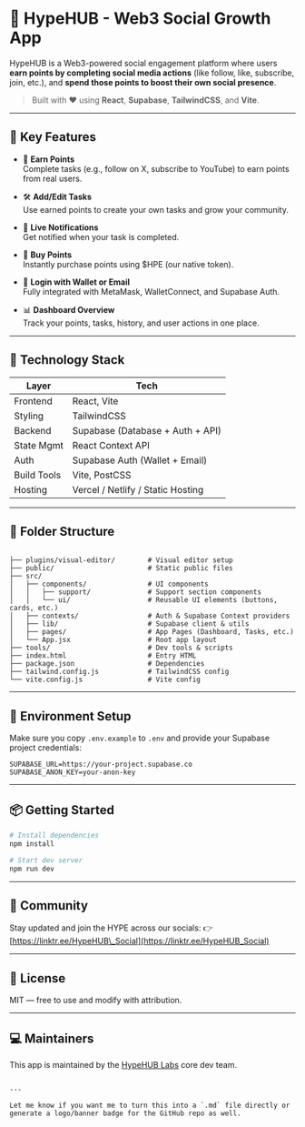# 🚀 HypeHUB - Web3 Social Growth App

HypeHUB is a Web3-powered social engagement platform where users **earn points by completing social media actions** (like follow, like, subscribe, join, etc.), and **spend those points to boost their own social presence**.

> Built with ❤️ using **React**, **Supabase**, **TailwindCSS**, and **Vite**.

---

## 🧠 Key Features

- 🎯 **Earn Points**  
  Complete tasks (e.g., follow on X, subscribe to YouTube) to earn points from real users.

- 🛠️ **Add/Edit Tasks**  
  Use earned points to create your own tasks and grow your community.

- 🔔 **Live Notifications**  
  Get notified when your task is completed.

- 💸 **Buy Points**  
  Instantly purchase points using $HPE (our native token).

- 👥 **Login with Wallet or Email**  
  Fully integrated with MetaMask, WalletConnect, and Supabase Auth.

- 📊 **Dashboard Overview**  
  Track your points, tasks, history, and user actions in one place.

---

## 🧱 Technology Stack

| Layer        | Tech                                      |
| ------------ | ----------------------------------------- |
| Frontend     | React, Vite                               |
| Styling      | TailwindCSS                               |
| Backend      | Supabase (Database + Auth + API)          |
| State Mgmt   | React Context API                         |
| Auth         | Supabase Auth (Wallet + Email)            |
| Build Tools  | Vite, PostCSS                             |
| Hosting      | Vercel / Netlify / Static Hosting         |

---

## 📁 Folder Structure

```

├── plugins/visual-editor/        # Visual editor setup
├── public/                       # Static public files
├── src/
│   ├── components/               # UI components
│   │   ├── support/              # Support section components
│   │   └── ui/                   # Reusable UI elements (buttons, cards, etc.)
│   ├── contexts/                 # Auth & Supabase Context providers
│   ├── lib/                      # Supabase client & utils
│   ├── pages/                    # App Pages (Dashboard, Tasks, etc.)
│   └── App.jsx                   # Root app layout
├── tools/                        # Dev tools & scripts
├── index.html                    # Entry HTML
├── package.json                  # Dependencies
├── tailwind.config.js            # TailwindCSS config
└── vite.config.js                # Vite config

````

---

## 🔐 Environment Setup

Make sure you copy `.env.example` to `.env` and provide your Supabase project credentials:

```env
SUPABASE_URL=https://your-project.supabase.co
SUPABASE_ANON_KEY=your-anon-key
````

---

## 📦 Getting Started

```bash
# Install dependencies
npm install

# Start dev server
npm run dev
```

---

## 💬 Community

Stay updated and join the HYPE across our socials:
👉 [https://linktr.ee/HypeHUB\_Social](https://linktr.ee/HypeHUB_Social)

---

## 📜 License

MIT — free to use and modify with attribution.

---

## 💻 Maintainers

This app is maintained by the [HypeHUB Labs](https://x.com/HypeHUB_Social) core dev team.

```

---

Let me know if you want me to turn this into a `.md` file directly or generate a logo/banner badge for the GitHub repo as well.
```
